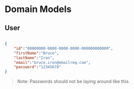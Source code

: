 # Domain Models

## User

```json

{
    "id":"00000000-0000-0000-0000-000000000000",
    "firstName":"Bruce",
    "lastName":"Iron",
    "email":"bruce.iron@emailreq.com",
    "password":"12345678"
}
```

> Note: Passwords should not be laying around like this.